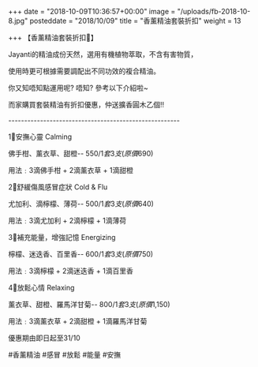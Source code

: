 +++
date = "2018-10-09T10:36:57+00:00"
image = "/uploads/fb-2018-10-8.jpg"
posteddate = "2018/10/09"
title = "香薰精油套裝折扣"
weight = 13

+++
【香薰精油套裝折扣🌿】

Jayanti的精油成份天然，選用有機植物萃取，不含有害物質，

使用時更可根據需要調配出不同功效的複合精油。

你又知唔知點運用呢? 唔知? 參考以下介紹啦\~

而家購買套裝精油有折扣優惠，仲送擴香圓木乙個‼

\------------------------------------------------------

1⃣安撫心靈 Calming 

佛手柑、薰衣草、甜橙-- $550/1套3支 (原價$690)   

用法﹕3滴佛手柑 + 2滴薰衣草 + 1滴甜橙    

 

2⃣舒緩傷風感冒症狀 Cold & Flu

尤加利、滴檸檬、薄荷-- $500/1套3支 (原價$640)

用法﹕3滴尤加利 + 2滴檸檬 + 1滴薄荷

3⃣補充能量，增強記憶 Energizing

檸檬、迷迭香、百里香-- $600/1套3支 (原價$750)

用法﹕3滴檸檬 + 2滴迷迭香 + 1滴百里香

4⃣放鬆心情 Relaxing

薰衣草、甜橙、羅馬洋甘菊-- $800/1套3支 (原價$1,150)

用法﹕3滴薰衣草 + 2滴甜橙 + 1滴羅馬洋甘菊

優惠期由即日起至31/10

\#香薰精油 #感冒 #放鬆 #能量 #安撫